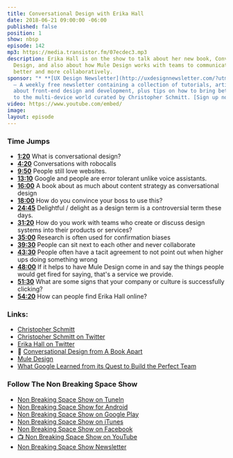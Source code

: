 ```yaml
---
title: Conversational Design with Erika Hall
date: 2018-06-21 09:00:00 -06:00
published: false
position: 1
show: nbsp
episode: 142
mp3: https://media.transistor.fm/07ecdec3.mp3
description: Erika Hall is on the show to talk about her new book, Conversational
  Design, and also about how Mule Design works with teams to communicate and design
  better and more collaboratively.
sponsor: "* **[UX Design Newsletter](http://uxdesignnewsletter.com/?utm_source=nbsptv141&utm_medium=podcast&utm_campaign=uxdesignnewsletter)**
  — A weekly free newsletter containing a collection of tutorials, articles, and videos
  about front-end design and development, plus tips on how to bring better engagement
  to the multi-device world curated by Christopher Schmitt. [Sign up now!](http://uxdesignnewsletter.com/?utm_source=nbsptv141&utm_medium=podcast&utm_campaign=uxdesignnewsletter)"
video: https://www.youtube.com/embed/
image: 
layout: episode
---
```


### Time Jumps

* **[1:20](#t=1:20)** What is conversational design?
* **[4:20](#t=4:20)** Conversations with robocalls
* **[9:50](#t=9:50)** People still love websites.
* **[13:10](#t=13:10)** Google and people are error tolerant unlike voice assistants.
* **[16:00](#t=16:00)** A book about as much about content strategy as conversational design
* **[18:00](#t=18:00)** How do you convince your boss to use this?
* **[24:45](#t=24:45)** Delightful / delight as a design term is a controversial term these days.
* **[31:20](#t=31:20)** How do you work with teams who create or discuss design systems into their products or services?
* **[35:00](#t=35:00)** Research is often used for confirmation biases
* **[39:30](#t=39:30)** People can sit next to each other and never collaborate
* **[43:30](#t=43:30)** People often have a tacit agreement to not point out when higher ups doing something wrong
* **[48:00](#t=48:00)** If it helps to have Mule Design come in and say the things people would get fired for saying, that's a service we provide.
* **[51:30](#t=51:30)** What are some signs that your company or culture is successfully clicking?
* **[54:20](#t=54:20)** How can people find Erika Hall online?


### Links:

* [Christopher Schmitt](http://Christopher.org)
* [Christopher Schmitt on Twitter](https://twitter.com/teleject)
* [Erika Hall on Twitter](https://twitter.com/mulegirl)
* 📕 [Conversational Design from A Book Apart](https://abookapart.com/products/conversational-design)
* [Mule Design](https://muledesign.com)
* [What Google Learned from its Quest to Build the Perfect Team](https://www.nytimes.com/2016/02/28/magazine/what-google-learned-from-its-quest-to-build-the-perfect-team.html)


### Follow The Non Breaking Space Show

* [Non Breaking Space Show on TuneIn](http://tunein.com/radio/Non-Breaking-Space-Show-p885155/)
* [Non Breaking Space Show for Android](http://subscribeonandroid.com/feeds.goodstuff.fm/nbsp)
* [Non Breaking Space Show on Google Play](https://playmusic.app.goo.gl/?ibi=com.google.PlayMusic&isi=691797987&ius=googleplaymusic&link=https://play.google.com/music/m/Iw5ik6iwalo5vmda5rqyrotdney?t%3DNon_Breaking_Space_Show%26pcampaignid%3DMKT-na-all-co-pr-mu-pod-16)
* [Non Breaking Space Show on iTunes](https://itunes.apple.com/ca/podcast/non-breaking-space-show/id507162981?mt=2&ign-mpt=uo%3D4)
* [Non Breaking Space Show on Facebook](https://www.facebook.com/nbsptv)
* [📺 Non Breaking Space Show on YouTube](https://www.youtube.com/channel/UC--mqA75V3CM8hxId0l7e_g?sub_confirmation=1)
* [Non Breaking Space Show Newsletter](http://newsletter.nonbreakingspace.tv/)
